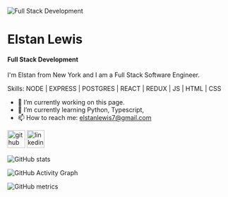 ![Full Stack Development](https://arturssmirnovs.github.io/github-profile-readme-generator/images/banner.png)

# Elstan Lewis
#### Full Stack Development


I'm Elstan from New York and I am a Full Stack Software Engineer. 

Skills: NODE | EXPRESS | POSTGRES | REACT | REDUX | JS | HTML | CSS

- 🔭 I’m currently working on this page. 
- 🌱 I’m currently learning Python, Typescript,  
- 📫 How to reach me: elstanlewis7@gmail.com 


[<img src='https://cdn.jsdelivr.net/npm/simple-icons@3.0.1/icons/github.svg' alt='github' height='40'>](https://github.com/elstanlewis7)  [<img src='https://cdn.jsdelivr.net/npm/simple-icons@3.0.1/icons/linkedin.svg' alt='linkedin' height='40'>](https://www.linkedin.com/in/elstan-lewis/)  

![GitHub stats](https://github-readme-stats.vercel.app/api?username=elstanlewis7&show_icons=true)  

![GitHub Activity Graph](https://activity-graph.herokuapp.com/graph?username=elstanlewis7)  

![GitHub metrics](https://metrics.lecoq.io/elstanlewis7)  



